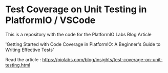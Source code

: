 # Test Coverage on Unit Testing in PlatformIO / VSCode

This is a repository with the code for the PlatformIO Labs Blog Article 

'Getting Started with Code Coverage in PlatformIO: A Beginner's Guide to Writing Effective Tests'

Read the article : https://piolabs.com/blog/insights/test-coverage-on-unit-testing.html

